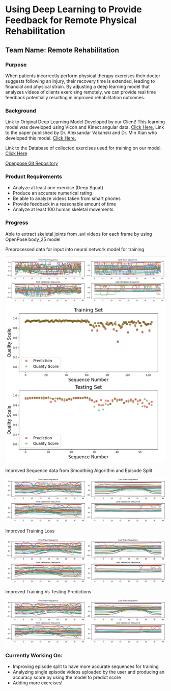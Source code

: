 <!DOCTYPE html>
<html>
<head>
</head>
<body>

<h1>Using Deep Learning to Provide Feedback for Remote Physical Rehabilitation</h1>
<h2>Team Name: Remote Rehabilitation</h2>
<h3>Purpose</h3>
<p>When patients incorrectly perform physical therapy exercises their doctor suggests following an injury, their recovery time is extended, leading to financial and physical strain. By adjusting a deep learning model that analyzes videos of clients exercising remotely, we can provide real time feedback potentially resulting in improved rehabilitation outcomes.</p>

<h3>Background</h3>
<p>Link to Original Deep Learning Model Developed by our Client! This learning model was developed using Vicon and Kinect angular data.
  <a HREF = "https://github.com/avakanski/A-Deep-Learning-Framework-for-Assessing-Physical-Rehabilitation-Exercises" alt = "Deep Learning Framework"> Click Here.</a>
Link to the paper published by Dr. Alexsandar Vakanski and Dr. Min Xian who developed this model.
  <a href = "https://www.ncbi.nlm.nih.gov/pmc/articles/PMC7032994/" alt = "Paper"> Click Here.</a>
</p>
<p>Link to the Database of collected exercises used for training on our model.
  <a href = "https://www.webpages.uidaho.edu/ui-prmd/" alt = "UIPRMD Database" > Click Here</a>
</p>
<a href = "https://github.com/CMU-Perceptual-Computing-Lab/openpose">Openpose Git Repository</a>
<h3>Product Requirements</h3>
<ul>
  <li>Analyze at least one exercise (Deep Squat) </li>
  <li>Produce an accurate numerical rating</li>
  <li>Be able to analyze videos taken from smart phones</li>
  <li>Provide feedback in a reasonable amount of time</li>
  <li>Analyze at least 100 human skeletal movements</li>
</ul>
<h3>Progress</h3>
<p>Able to extract skeletal joints from .avi videos for each frame by using OpenPose body_25 model</p>
<p>Preprocessed data for input into neural network model for training</p>
<img src="https://github.com/MollyEM/26-Physical-Rehabilitation/blob/main/Project%20Learning/Scripts%20with%20Videos/RandomlySelectedSequences.png" alt = "Joint Positions vs Frame Count for Random Episodes​">
<img src = "https://github.com/MollyEM/26-Physical-Rehabilitation/blob/main/Project%20Learning/Scripts%20with%20Videos/Prediction_Acc_graphs.png" alt = "Comparison between Predicted Quality and Label​">
<p>Improved Sequence data from Smoothing Algorithm and Episode Split</p>
<img src = "https://github.com/MollyEM/26-Physical-Rehabilitation/blob/main/Final%20Design%20Documentation/Smoothed%20Sequences.png" alt = "Improved Joint Positions vs Frame Count for Random Sequences">

<p>Improved Training Loss</p>
<img src = "https://github.com/MollyEM/26-Physical-Rehabilitation/blob/main/Final%20Design%20Documentation/Smoothed%20Sequences.png" alt = "Improved training loss">

<p>Improved Training Vs Testing Predictions</p>
<img src = "https://github.com/MollyEM/26-Physical-Rehabilitation/blob/main/Final%20Design%20Documentation/Smoothed%20Sequences.png" alt = "Improved Training Vs Testing Predictions">

<h3>Currently Working On:</h3>
<ul>
  <li>Improving episode split to have more accurate sequences for training</li>
  <li>Analyzing single episode videos uploaded by the user and producing an accuracy score by using the model to predict score</li>
  <li>Adding more exercises!</li>
</ul>
</body>
</html>








